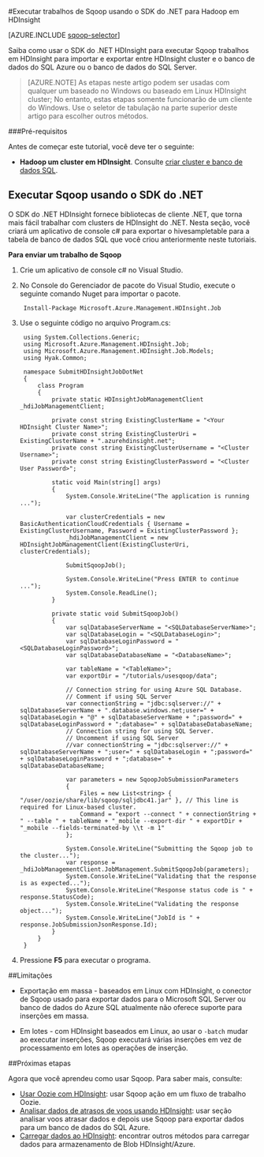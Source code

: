 <properties
    pageTitle="Usar Hadoop Sqoop em HDInsight | Microsoft Azure"
    description="Saiba como usar o SDK do .NET HDInsight para executar Sqoop importar e exportar entre um cluster de Hadoop e um banco de dados do SQL Azure."
    editor="cgronlun"
    manager="jhubbard"
    services="hdinsight"
    documentationCenter=""
    tags="azure-portal"
    authors="mumian"/>

<tags
    ms.service="hdinsight"
    ms.workload="big-data"
    ms.tgt_pltfrm="na"
    ms.devlang="na"
    ms.topic="article"
   ms.date="09/14/2016"
    ms.author="jgao"/>

#<a name="run-sqoop-jobs-using-net-sdk-for-hadoop-in-hdinsight"></a>Executar trabalhos de Sqoop usando o SDK do .NET para Hadoop em HDInsight

[AZURE.INCLUDE [sqoop-selector](../../includes/hdinsight-selector-use-sqoop.md)]

Saiba como usar o SDK do .NET HDInsight para executar Sqoop trabalhos em HDInsight para importar e exportar entre HDInsight cluster e o banco de dados do SQL Azure ou o banco de dados do SQL Server.

> [AZURE.NOTE] As etapas neste artigo podem ser usadas com qualquer um baseado no Windows ou baseado em Linux HDInsight cluster; No entanto, estas etapas somente funcionarão de um cliente do Windows. Use o seletor de tabulação na parte superior deste artigo para escolher outros métodos.

###<a name="prerequisites"></a>Pré-requisitos

Antes de começar este tutorial, você deve ter o seguinte:

- **Hadoop um cluster em HDInsight**. Consulte [criar cluster e banco de dados SQL](hdinsight-use-sqoop.md#create-cluster-and-sql-database).

## <a name="run-sqoop-using-net-sdk"></a>Executar Sqoop usando o SDK do .NET

O SDK do .NET HDInsight fornece bibliotecas de cliente .NET, que torna mais fácil trabalhar com clusters de HDInsight do .NET. Nesta seção, você criará um aplicativo de console c# para exportar o hivesampletable para a tabela de banco de dados SQL que você criou anteriormente neste tutoriais.

**Para enviar um trabalho de Sqoop**

1. Crie um aplicativo de console c# no Visual Studio.
2. No Console do Gerenciador de pacote do Visual Studio, execute o seguinte comando Nuget para importar o pacote.

        Install-Package Microsoft.Azure.Management.HDInsight.Job
        
3. Use o seguinte código no arquivo Program.cs:

        using System.Collections.Generic;
        using Microsoft.Azure.Management.HDInsight.Job;
        using Microsoft.Azure.Management.HDInsight.Job.Models;
        using Hyak.Common;
        
        namespace SubmitHDInsightJobDotNet
        {
            class Program
            {
                private static HDInsightJobManagementClient _hdiJobManagementClient;
        
                private const string ExistingClusterName = "<Your HDInsight Cluster Name>";
                private const string ExistingClusterUri = ExistingClusterName + ".azurehdinsight.net";
                private const string ExistingClusterUsername = "<Cluster Username>";
                private const string ExistingClusterPassword = "<Cluster User Password>";
        
                static void Main(string[] args)
                {
                    System.Console.WriteLine("The application is running ...");
        
                    var clusterCredentials = new BasicAuthenticationCloudCredentials { Username = ExistingClusterUsername, Password = ExistingClusterPassword };
                    _hdiJobManagementClient = new HDInsightJobManagementClient(ExistingClusterUri, clusterCredentials);
        
                    SubmitSqoopJob();
        
                    System.Console.WriteLine("Press ENTER to continue ...");
                    System.Console.ReadLine();
                }
        
                private static void SubmitSqoopJob()
                {
                    var sqlDatabaseServerName = "<SQLDatabaseServerName>";
                    var sqlDatabaseLogin = "<SQLDatabaseLogin>";
                    var sqlDatabaseLoginPassword = "<SQLDatabaseLoginPassword>";
                    var sqlDatabaseDatabaseName = "<DatabaseName>";
        
                    var tableName = "<TableName>";
                    var exportDir = "/tutorials/usesqoop/data";
        
                    // Connection string for using Azure SQL Database.
                    // Comment if using SQL Server
                    var connectionString = "jdbc:sqlserver://" + sqlDatabaseServerName + ".database.windows.net;user=" + sqlDatabaseLogin + "@" + sqlDatabaseServerName + ";password=" + sqlDatabaseLoginPassword + ";database=" + sqlDatabaseDatabaseName;
                    // Connection string for using SQL Server.
                    // Uncomment if using SQL Server
                    //var connectionString = "jdbc:sqlserver://" + sqlDatabaseServerName + ";user=" + sqlDatabaseLogin + ";password=" + sqlDatabaseLoginPassword + ";database=" + sqlDatabaseDatabaseName;
        
                    var parameters = new SqoopJobSubmissionParameters
                    {
                        Files = new List<string> { "/user/oozie/share/lib/sqoop/sqljdbc41.jar" }, // This line is required for Linux-based cluster.
                        Command = "export --connect " + connectionString + " --table " + tableName + "_mobile --export-dir " + exportDir + "_mobile --fields-terminated-by \\t -m 1"
                    };
        
                    System.Console.WriteLine("Submitting the Sqoop job to the cluster...");
                    var response = _hdiJobManagementClient.JobManagement.SubmitSqoopJob(parameters);
                    System.Console.WriteLine("Validating that the response is as expected...");
                    System.Console.WriteLine("Response status code is " + response.StatusCode);
                    System.Console.WriteLine("Validating the response object...");
                    System.Console.WriteLine("JobId is " + response.JobSubmissionJsonResponse.Id);
                }
            }
        }
        
4. Pressione **F5** para executar o programa. 

##<a name="limitations"></a>Limitações

* Exportação em massa - baseados em Linux com HDInsight, o conector de Sqoop usado para exportar dados para o Microsoft SQL Server ou banco de dados do Azure SQL atualmente não oferece suporte para inserções em massa.

* Em lotes - com HDInsight baseados em Linux, ao usar o `-batch` mudar ao executar inserções, Sqoop executará várias inserções em vez de processamento em lotes as operações de inserção.

##<a name="next-steps"></a>Próximas etapas

Agora que você aprendeu como usar Sqoop. Para saber mais, consulte:

- [Usar Oozie com HDInsight](hdinsight-use-oozie.md): usar Sqoop ação em um fluxo de trabalho Oozie.
- [Analisar dados de atrasos de voos usando HDInsight](hdinsight-analyze-flight-delay-data.md): usar seção analisar voos atrasar dados e depois use Sqoop para exportar dados para um banco de dados do SQL Azure.
- [Carregar dados ao HDInsight](hdinsight-upload-data.md): encontrar outros métodos para carregar dados para armazenamento de Blob HDInsight/Azure.


